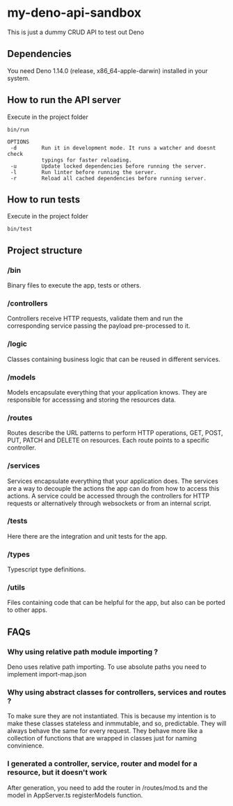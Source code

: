 # my-deno-api-sandbox

This is just a dummy CRUD API to test out Deno

## Dependencies

You need Deno 1.14.0 (release, x86_64-apple-darwin) installed in your system.

## How to run the API server

Execute in the project folder

```
bin/run
```

```
OPTIONS
 -d        Run it in development mode. It runs a watcher and doesnt check 
           typings for faster reloading.
 -u        Update locked dependencies before running the server.
 -l        Run linter before running the server.
 -r        Reload all cached dependencies before running server.
```

## How to run tests

Execute in the project folder

```
bin/test
```

## Project structure

### /bin

Binary files to execute the app, tests or others.

### /controllers

Controllers receive HTTP requests, validate them and run the corresponding service
passing the payload pre-processed to it.

### /logic

Classes containing business logic that can be reused in different services.

### /models

Models encapsulate everything that your application knows. 
They are responsible for accesssing and storing the resources data.

### /routes

Routes describe the URL patterns to perform HTTP operations, GET, POST, PUT, 
PATCH and DELETE on resources. Each route points to a specific controller.

### /services

Services encapsulate everything that your application does. 
The services are a way to decouple the actions the app can do from how to access this actions. 
A service could be accessed through the controllers for HTTP requests or alternatively 
through websockets or from an internal script.

### /tests

Here there are the integration and unit tests for the app.

### /types

Typescript type definitions.

### /utils

Files containing code that can be helpful for the app, but also can be ported 
to other apps.

## FAQs

### Why using relative path module importing ?

Deno uses relative path importing. To use absolute paths you need to implement
import-map.json

### Why using abstract classes for controllers, services and routes ?

To make sure they are not instantiated. This is because my intention is to make
these classes stateless and inmmutable, and so, predictable. They will always 
behave the same for every request. They behave more like a collection of functions 
that are wrapped in classes just for naming convinience. 

### I generated a controller, service, router and model for a resource, but it doesn't work

After generation, you need to add the router in /routes/mod.ts and the model
in AppServer.ts registerModels function.
